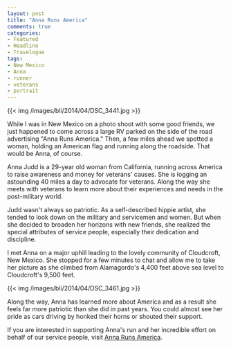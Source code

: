```yaml
---
layout: post
title: "Anna Runs America"
comments: true
categories:
- Featured
- Headline
- Travelogue
tags:
- New Mexico
- Anna
- runner
- veterans
- portrait
---
```


{{<  img /images/bli/2014/04/DSC_3441.jpg  >}}

While I was in New Mexico on a photo shoot with some good friends, we just happened to come across a large RV parked on the side of the road advertising "Anna Runs America." Then, a few miles ahead we spotted a woman, holding an American flag and running along the roadside. That would be Anna, of course. 

<!--more-->

Anna Judd is a 29-year old woman from California, running across America to raise awareness and money for veterans' causes. She is logging an astounding 40 miles a day to advocate for veterans. Along the way she meets with veterans to learn more about their experiences and needs in the post-military world. 

Judd wasn't always so patriotic. As a self-described hippie artist, she tended to look down on the military and servicemen and women. But when she decided to broaden her horizons with new friends, she realized the special attributes of service people, especially their dedication and discipline. 

I met Anna on a major uphill leading to the lovely community of Cloudcroft, New Mexico. She stopped for a few minutes to chat and allow me to take her picture as she climbed from Alamagordo's 4,400 feet above sea level to Cloudcroft's 9,500 feet. 

{{<  img /images/bli/2014/04/DSC_3461.jpg  >}}

Along the way, Anna has learned more about America and as a result she feels far more patriotic than she did in past years. You could almost see her pride as cars driving by honked their horns or shouted their support. 

If you are interested in supporting Anna's run and her incredible effort on behalf of our service people, visit [Anna Runs America](www.anarunsamerica.com). 